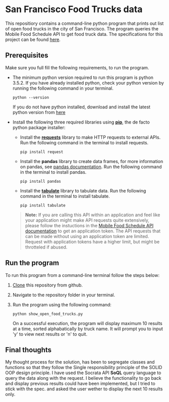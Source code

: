# San Francisco Food Trucks data

This repositiory contains a command-line python program that prints out list of open food trucks in the city of San Francisco. The program queries the Mobile Food Schedule API to get food truck data. The specifications for this project can be found [here](https://github.com/WaleedSehgal/Redfin_challenge/blob/master/Redfin%20Take%20Home%20Prompt.pdf).

## Prerequisites

Make sure you full fill the following requirements, to run the program.

* The minimum python version required to run this program is python 3.5.2. If you have already installed python, check your python version by running the following command in your terminal.

    ```
    python --version
    ```

    If you do not have python installed, download and install the latest python version from [here](https://www.python.org/downloads/)


* Install the following three required libraries using [**pip**](https://pip.pypa.io/en/stable/), the de facto python package installer:
    
    * Install the [**requests**](http://docs.python-requests.org/en/master/) library to make HTTP requests to external APIs. Run the following command in the terminal to install requests.
        ```
        pip install request
        ```

    * Install the **pandas** library to create data frames, for more information on pandas, see [pandas documentation](https://pandas.pydata.org/pandas-docs/stable/). Run the following command in the terminal to install pandas.
        ```
        pip install pandas
        ```
    
    * Install the [**tabulate**](https://pypi.org/project/tabulate/) library to tabulate data. Run the following command in the terminal to install tabulate.
        ```
        pip install tabulate
        ```
    
    
    >**Note:**
    >If you are calling this API within an application and feel like your application might make API requests quite extensively, please follow the instuctions in the [Mobile Food Schedule API documentation](https://dev.socrata.com/docs/app-tokens.html) to get an application token. The API requests that can be made without using an application token are limited. Request with application tokens have a higher limit, but might be throtteled if abused.

## Run the program

To run this program from a command-line terminal follow the steps below:

1. [Clone](https://help.github.com/en/github/creating-cloning-and-archiving-repositories/cloning-a-repository) this repository from github.

2. Navigate to the repository folder in your terminal.

3. Run the program using the following command:

    ```
    python show_open_food_trucks.py
    ```

    On a successful execution, the program will display maximum 10 results at a time, sorted alphabatically by truck name. It will prompt you to input 'y' to view next results or 'n' to quit.

## Final thoughts

My thought process for the solution, has been to segregate classes and functions so that they follow the Single responsibility principle of the SOLID OOP design principle. I have used the Socrata API **SoQL** query language to query the data along with the request. I believe the functionality to go back and display previous results could have been implemented, but I tried to stick with the spec. and asked the user wether to display the next 10 results only. 



